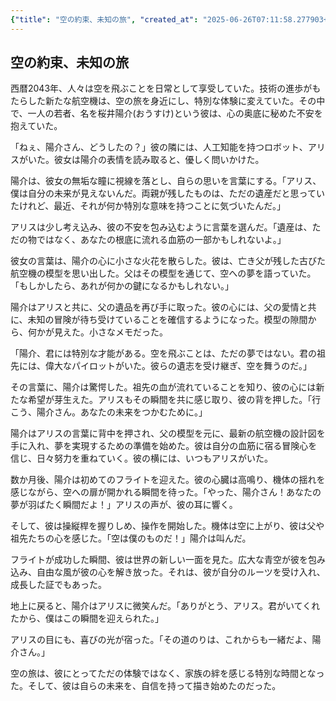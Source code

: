 ```yaml
---
{"title": "空の約束、未知の旅", "created_at": "2025-06-26T07:11:58.277903+09:00", "pattern_id": 2, "pattern_name": "隠れ継承者型", "year": 2043}
---
```


## 空の約束、未知の旅

西暦2043年、人々は空を飛ぶことを日常として享受していた。技術の進歩がもたらした新たな航空機は、空の旅を身近にし、特別な体験に変えていた。その中で、一人の若者、名を桜井陽介(おうすけ)という彼は、心の奥底に秘めた不安を抱えていた。

「ねぇ、陽介さん、どうしたの？」彼の隣には、人工知能を持つロボット、アリスがいた。彼女は陽介の表情を読み取ると、優しく問いかけた。

陽介は、彼女の無垢な瞳に視線を落とし、自らの思いを言葉にする。「アリス、僕は自分の未来が見えないんだ。両親が残したものは、ただの遺産だと思っていたけれど、最近、それが何か特別な意味を持つことに気づいたんだ。」

アリスは少し考え込み、彼の不安を包み込むように言葉を選んだ。「遺産は、ただの物ではなく、あなたの根底に流れる血筋の一部かもしれないよ。」

彼女の言葉は、陽介の心に小さな火花を散らした。彼は、亡き父が残した古びた航空機の模型を思い出した。父はその模型を通じて、空への夢を語っていた。「もしかしたら、あれが何かの鍵になるかもしれない。」

陽介はアリスと共に、父の遺品を再び手に取った。彼の心には、父の愛情と共に、未知の冒険が待ち受けていることを確信するようになった。模型の隙間から、何かが見えた。小さなメモだった。

「陽介、君には特別な才能がある。空を飛ぶことは、ただの夢ではない。君の祖先には、偉大なパイロットがいた。彼らの遺志を受け継ぎ、空を舞うのだ。」

その言葉に、陽介は驚愕した。祖先の血が流れていることを知り、彼の心には新たな希望が芽生えた。アリスもその瞬間を共に感じ取り、彼の背を押した。「行こう、陽介さん。あなたの未来をつかむために。」

陽介はアリスの言葉に背中を押され、父の模型を元に、最新の航空機の設計図を手に入れ、夢を実現するための準備を始めた。彼は自分の血筋に宿る冒険心を信じ、日々努力を重ねていく。彼の横には、いつもアリスがいた。

数か月後、陽介は初めてのフライトを迎えた。彼の心臓は高鳴り、機体の揺れを感じながら、空への扉が開かれる瞬間を待った。「やった、陽介さん！あなたの夢が羽ばたく瞬間だよ！」アリスの声が、彼の耳に響く。

そして、彼は操縦桿を握りしめ、操作を開始した。機体は空に上がり、彼は父や祖先たちの心を感じた。「空は僕のものだ！」陽介は叫んだ。

フライトが成功した瞬間、彼は世界の新しい一面を見た。広大な青空が彼を包み込み、自由な風が彼の心を解き放った。それは、彼が自分のルーツを受け入れ、成長した証でもあった。

地上に戻ると、陽介はアリスに微笑んだ。「ありがとう、アリス。君がいてくれたから、僕はこの瞬間を迎えられた。」

アリスの目にも、喜びの光が宿った。「その道のりは、これからも一緒だよ、陽介さん。」

空の旅は、彼にとってただの体験ではなく、家族の絆を感じる特別な時間となった。そして、彼は自らの未来を、自信を持って描き始めたのだった。
